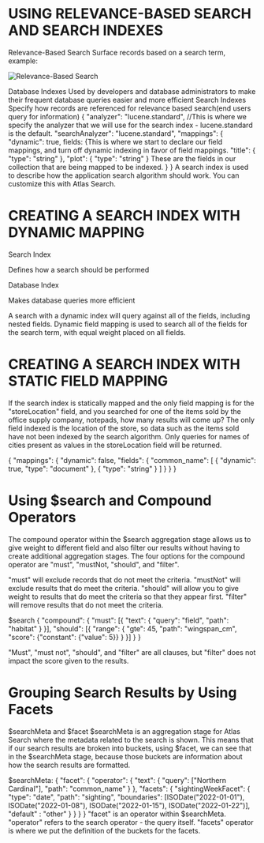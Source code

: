 # USING RELEVANCE-BASED SEARCH AND SEARCH INDEXES

Relevance-Based Search
Surface records based on a search term, example:

![Relevance-Based Search](https://d36ai2hkxl16us.cloudfront.net/course-uploads/ae62dcd7-abdc-4e90-a570-83eccba49043/y2a02tbr03tu-relevancesearch.png)

Database Indexes
Used by developers and
database administrators
to make their frequent
database queries easier
and more efficient
Search Indexes
Specify how records are
referenced for relevance
based search(end users query for information)
{
  "analyzer": "lucene.standard", //This is where we specify the analyzer that we will use for the search index - lucene.standard is the default.
  "searchAnalyzer": "lucene.standard",
  "mappings": {
    "dynamic": true,
    fields: {This is where we start to declare our field mappings, and turn off dynamic indexing in favor of field mappings.
      "title": {
        "type": "string"
      },
        "plot": {
            "type": "string"
        } These are the fields in our collection that are being mapped to be indexed.
  }
}
A search index is used to describe how the application search algorithm should work. You can customize this with Atlas Search.

# CREATING A SEARCH INDEX WITH DYNAMIC MAPPING

Search Index

Defines how a search
should be performed

Database Index

Makes database queries
more efficient

A search with a dynamic index will query against all of the fields, including nested fields.
Dynamic field mapping is used to search all of the fields for the search term, with equal weight placed on all fields.

# CREATING A SEARCH INDEX WITH STATIC FIELD MAPPING
If the search index is statically mapped and the only field mapping is for the "storeLocation" field, and you searched for one of the items sold by the office supply company, notepads, how many results will come up?
The only field indexed is the location of the store, so data such as the items sold have not been indexed by the search algorithm. Only queries for names of cities present as values in the storeLocation field will be returned.

{
    "mappings": {
        "dynamic": false,
        "fields": {
            "common_name": [
            {
                "dynamic": true,
                "type": "document"
            },
            {
                "type": "string"
            }
            ]
        }
    }
}

# Using $search and Compound Operators
The compound operator within the $search aggregation stage allows us to give weight to different field and also filter our results without having to create additional aggregation stages. The four options for the compound operator are "must", "mustNot, "should", and "filter".

"must" will exclude records that do not meet the criteria. "mustNot" will exclude results that do meet the criteria. "should" will allow you to give weight to results that do meet the criteria so that they appear first. "filter" will remove results that do not meet the criteria.

$search {
  "compound": {
    "must": [{
      "text": {
        "query": "field",
        "path": "habitat"
      }
    }],
    "should": [{
      "range": {
        "gte": 45,
        "path": "wingspan_cm",
        "score": {"constant": {"value": 5}}
      }
    }]
  }
}

"Must", "must not", "should", and "filter" are all clauses, but "filter" does not impact the score given to the results.

# Grouping Search Results by Using Facets
$searchMeta and $facet
$searchMeta is an aggregation stage for Atlas Search where the metadata related to the search is shown. This means that if our search results are broken into buckets, using $facet, we can see that in the $searchMeta stage, because those buckets are information about how the search results are formatted.

$searchMeta: {
    "facet": {
        "operator": {
            "text": {
            "query": ["Northern Cardinal"],
            "path": "common_name"
            }
        },
        "facets": {
            "sightingWeekFacet": {
                "type": "date",
                "path": "sighting",
                "boundaries": [ISODate("2022-01-01"), 
                    ISODate("2022-01-08"),
                    ISODate("2022-01-15"),
                    ISODate("2022-01-22")],
                "default" : "other"
            }
        }
    }
}
"facet" is an operator within $searchMeta. "operator" refers to the search operator - the query itself. "facets" operator is where we put the definition of the buckets for the facets.